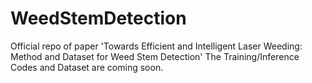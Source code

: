 # WeedStemDetection
Official repo of paper 'Towards Efficient and Intelligent Laser Weeding: Method and Dataset for Weed Stem Detection'
The Training/Inference Codes and Dataset are coming soon.
